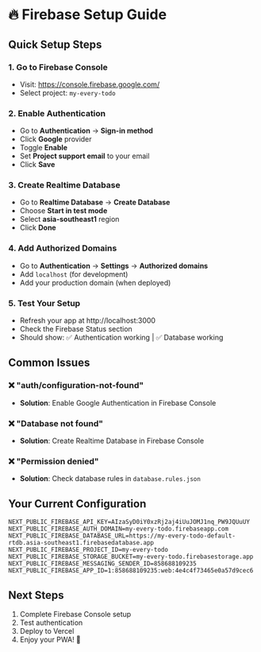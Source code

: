 # 🔥 Firebase Setup Guide

## Quick Setup Steps

### 1. **Go to Firebase Console**

- Visit: https://console.firebase.google.com/
- Select project: `my-every-todo`

### 2. **Enable Authentication**

- Go to **Authentication** → **Sign-in method**
- Click **Google** provider
- Toggle **Enable**
- Set **Project support email** to your email
- Click **Save**

### 3. **Create Realtime Database**

- Go to **Realtime Database** → **Create Database**
- Choose **Start in test mode**
- Select **asia-southeast1** region
- Click **Done**

### 4. **Add Authorized Domains**

- Go to **Authentication** → **Settings** → **Authorized domains**
- Add `localhost` (for development)
- Add your production domain (when deployed)

### 5. **Test Your Setup**

- Refresh your app at http://localhost:3000
- Check the Firebase Status section
- Should show: ✅ Authentication working | ✅ Database working

## Common Issues

### ❌ "auth/configuration-not-found"

- **Solution**: Enable Google Authentication in Firebase Console

### ❌ "Database not found"

- **Solution**: Create Realtime Database in Firebase Console

### ❌ "Permission denied"

- **Solution**: Check database rules in `database.rules.json`

## Your Current Configuration

```env
NEXT_PUBLIC_FIREBASE_API_KEY=AIzaSyD0iY0xzRj2aj4iUuJOMJ1nq_PW9JQUuUY
NEXT_PUBLIC_FIREBASE_AUTH_DOMAIN=my-every-todo.firebaseapp.com
NEXT_PUBLIC_FIREBASE_DATABASE_URL=https://my-every-todo-default-rtdb.asia-southeast1.firebasedatabase.app
NEXT_PUBLIC_FIREBASE_PROJECT_ID=my-every-todo
NEXT_PUBLIC_FIREBASE_STORAGE_BUCKET=my-every-todo.firebasestorage.app
NEXT_PUBLIC_FIREBASE_MESSAGING_SENDER_ID=858688109235
NEXT_PUBLIC_FIREBASE_APP_ID=1:858688109235:web:4e4c4f73465e0a57d9cec6
```

## Next Steps

1. Complete Firebase Console setup
2. Test authentication
3. Deploy to Vercel
4. Enjoy your PWA! 🚀
